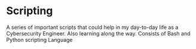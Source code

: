 # Scripting
A series of important scripts that could help in my day-to-day life as a Cybersecurity Engineer. Also learning along the way.  Consists of Bash and Python scripting Language
